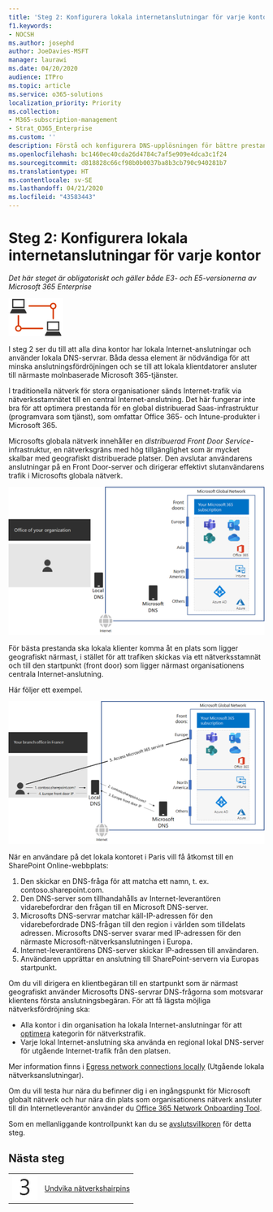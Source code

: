 ```yaml
---
title: 'Steg 2: Konfigurera lokala internetanslutningar för varje kontor'
f1.keywords:
- NOCSH
ms.author: josephd
author: JoeDavies-MSFT
manager: laurawi
ms.date: 04/20/2020
audience: ITPro
ms.topic: article
ms.service: o365-solutions
localization_priority: Priority
ms.collection:
- M365-subscription-management
- Strat_O365_Enterprise
ms.custom: ''
description: Förstå och konfigurera DNS-upplösningen för bättre prestanda.
ms.openlocfilehash: bc1460ec40cda26d4784c7af5e909e4dca3c1f24
ms.sourcegitcommit: d818828c66cf98b0b0037ba8b3cb790c940281b7
ms.translationtype: HT
ms.contentlocale: sv-SE
ms.lasthandoff: 04/21/2020
ms.locfileid: "43583443"
---
```

# <a name="step-2-configure-local-internet-connections-for-each-office"></a>Steg 2: Konfigurera lokala internetanslutningar för varje kontor

*Det här steget är obligatoriskt och gäller både E3- och E5-versionerna av Microsoft 365 Enterprise*

![Fas 1 – nätverk](../media/deploy-foundation-infrastructure/networking_icon-small.png)

I steg 2 ser du till att alla dina kontor har lokala Internet-anslutningar och använder lokala DNS-servrar. Båda dessa element är nödvändiga för att minska anslutningsfördröjningen och se till att lokala klientdatorer ansluter till närmaste molnbaserade Microsoft 365-tjänster.

I traditionella nätverk för stora organisationer sänds Internet-trafik via nätverksstamnätet till en central Internet-anslutning. Det här fungerar inte bra för att optimera prestanda för en global distribuerad Saas-infrastruktur (programvara som tjänst), som omfattar Office 365- och Intune-produkter i Microsoft 365.

Microsofts globala nätverk innehåller en *distribuerad Front Door Service*-infrastruktur, en nätverksgräns med hög tillgänglighet som är mycket skalbar med geografiskt distribuerade platser. Den avslutar användarens anslutningar på en Front Door-server och dirigerar effektivt slutanvändarens trafik i Microsofts globala nätverk.

![Microsofts globala nätverk](../media/networking-dns-resolution-same-location/microsoft-global-network.png)

För bästa prestanda ska lokala klienter komma åt en plats som ligger geografiskt närmast, i stället för att trafiken skickas via ett nätverksstamnät och till den startpunkt (front door) som ligger närmast organisationens centrala Internet-anslutning.

Här följer ett exempel.

![Exempel på användning av Microsofts globala nätverk](../media/networking-dns-resolution-same-location/microsoft-global-network-example.png)

När en användare på det lokala kontoret i Paris vill få åtkomst till en SharePoint Online-webbplats:

1. Den skickar en DNS-fråga för att matcha ett namn, t. ex. contoso.sharepoint.com. 
2. Den DNS-server som tillhandahålls av Internet-leverantören vidarebefordrar den frågan till en Microsoft DNS-server.
3. Microsofts DNS-servrar matchar käll-IP-adressen för den vidarebefordrade DNS-frågan till den region i världen som tilldelats adressen. Microsofts DNS-server svarar med IP-adressen för den närmaste Microsoft-nätverksanslutningen i Europa.
4. Internet-leverantörens DNS-server skickar IP-adressen till användaren.
5. Användaren upprättar en anslutning till SharePoint-servern via Europas startpunkt.

Om du vill dirigera en klientbegäran till en startpunkt som är närmast geografiskt använder Microsofts DNS-servrar DNS-frågorna som motsvarar klientens första anslutningsbegäran. För att få lägsta möjliga nätverksfördröjning ska:

- Alla kontor i din organisation ha lokala Internet-anslutningar för att [optimera](https://docs.microsoft.com/office365/enterprise/office-365-network-connectivity-principles#new-office-365-endpoint-categories) kategorin för nätverkstrafik.
- Varje lokal Internet-anslutning ska använda en regional lokal DNS-server för utgående Internet-trafik från den platsen.

Mer information finns i [Egress network connections locally](https://docs.microsoft.com/office365/enterprise/office-365-network-connectivity-principles#egress-network-connections-locally) (Utgående lokala nätverksanslutningar). 

Om du vill testa hur nära du befinner dig i en ingångspunkt för Microsoft globalt nätverk och hur nära din plats som organisationens nätverk ansluter till din Internetleverantör använder du [Office 365 Network Onboarding Tool](https://connectivity.office.com/).

Som en mellanliggande kontrollpunkt kan du se [avslutsvillkoren](networking-exit-criteria.md#crit-networking-step2) för detta steg.

## <a name="next-step"></a>Nästa steg

|||
|:-------|:-----|
|![Steg 3](../media/stepnumbers/Step3.png)|[Undvika nätverkshairpins](networking-avoid-network-hairpins.md)|
